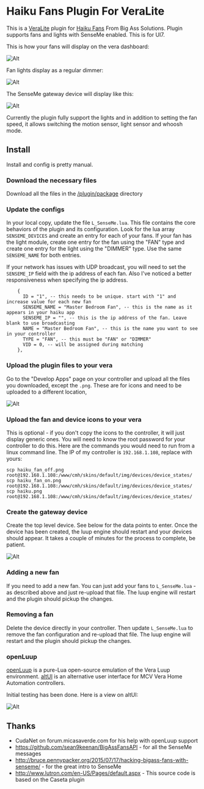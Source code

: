 # Haiku Fans Plugin For VeraLite

This is a [VeraLite](http://getvera.com/controllers/veralite/) plugin for [Haiku Fans](https://www.haikuhome.com) From Big Ass Solutions.
Plugin supports fans and lights with SenseMe enabled. This is for UI7.
 
This is how your fans will display on the vera dashboard:

![Alt](/docs/fans.png "Fans")
 
Fan lights display as a regular dimmer:

![Alt](/docs/dimmer.png "Dimmer")

The SenseMe gateway device will display like this:

![Alt](/docs/gateway.png "Gateway")
 
Currently the plugin fully support the lights and in addition to setting the fan speed, it allows switching the motion sensor, light sensor and whoosh mode. 
 
## Install 

Install and config is pretty manual.

### Download the necessary files

Download all the files in the [/plugin/package](plugin/package) directory

### Update the configs

In your local copy, update the file  `L_SenseMe.lua`. This file contains the core behaviors of the plugin and its configuration.
Look for the lua array `SENSEME_DEVICES` and create an entry for each of your fans. If your fan has the light module, create one entry for the fan using the "FAN" type and create one entry for the light using the "DIMMER" type. Use the same `SENSEME_NAME` for both entries.

If your network has issues with UDP broadcast, you will need to set the `SENSEME_IP` field with the ip address of each fan. Also I've noticed a better responsiveness when specifying the ip address. 

```
    {
      ID = "1", -- this needs to be unique. start with "1" and increase value for each new fan
      SENSEME_NAME = "Master Bedroom Fan", -- this is the name as it appears in your haiku app
      SENSEME_IP = "", -- this is the ip address of the fan. Leave blank to use broadcasting
      NAME = "Master Bedroom Fan", -- this is the name you want to see in your controller
      TYPE = "FAN", -- this must be "FAN" or "DIMMER"
      VID = 0, -- will be assigned during matching
    },
```
  
### Upload the plugin files to your vera

Go to the "Develop Apps" page on your controller and upload all the files you downloaded, except the `.png`. These are for icons and need to be uploaded to a different location,

![Alt](/docs/upload.png "Develop Apps")
  
### Upload the fan and device icons to your vera
  
This is optional - if you don't copy the icons to the controller, it will just display generic ones.
You will need to know the root password for your controller to do this. Here are the commands you would need to run from a linux command line. The IP of my controller is `192.168.1.108`, replace with yours:

```
scp haiku_fan_off.png root@192.168.1.108:/www/cmh/skins/default/img/devices/device_states/
scp haiku_fan_on.png  root@192.168.1.108:/www/cmh/skins/default/img/devices/device_states/
scp haiku.png  root@192.168.1.108:/www/cmh/skins/default/img/devices/device_states/
```

### Create the gateway device

Create the top level device. See below for the data points to enter. Once the device has been created, the luup engine should restart and your devices should appear. It takes a couple of minutes for the process to complete, be patient. 

![Alt](/docs/device.png "Create Device")

### Adding a new fan

If you need to add a new fan. You can just add your fans to `L_SenseMe.lua` - as described above and just re-upload that file. The luup engine will restart and the plugin should pickup the changes.

### Removing a fan

Delete the device directly in your controller. Then update `L_SenseMe.lua` to remove the fan configuration and re-upload that file. The luup engine will restart and the plugin should pickup the changes.

### openLuup

[openLuup](https://github.com/akbooer/openLuup) is a pure-Lua open-source emulation of the Vera Luup environment.
[altUI](https://github.com/amg0/ALTUI) is an alternative user interface for MCV Vera Home Automation controllers. 

Initial testing has been done. Here is a view on altUI:

![Alt](/docs/openluup.jpg "openLuup")

## Thanks

 - CudaNet on forum.micasaverde.com for his help with openLuup support
 - https://github.com/sean9keenan/BigAssFansAPI - for all the SenseMe messages
 - http://bruce.pennypacker.org/2015/07/17/hacking-bigass-fans-with-senseme/ - for the great intro to SenseMe
 - http://www.lutron.com/en-US/Pages/default.aspx - This source code is based on the Caseta plugin 






